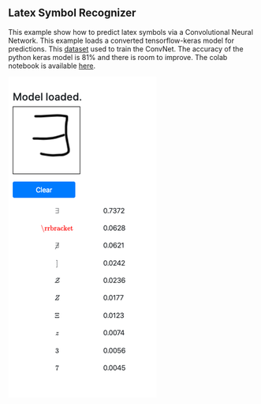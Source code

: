## Latex Symbol Recognizer
This example show how to predict latex symbols via a Convolutional Neural Network. This example loads a converted tensorflow-keras model for predictions. This [dataset](https://github.com/MartinThoma/HASY) used to train the ConvNet. The accuracy of the python keras model is 81% and there is room to improve. The colab notebook is available [here](https://colab.research.google.com/drive/1bHlH4bGh5uUg4W20VGD7D-1bNwjLT7BX).

![](latexrec.png)
